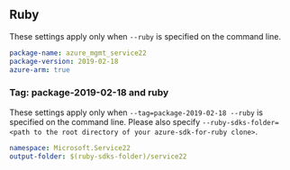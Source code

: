 ## Ruby

These settings apply only when `--ruby` is specified on the command line.

```yaml
package-name: azure_mgmt_service22
package-version: 2019-02-18
azure-arm: true
```

### Tag: package-2019-02-18 and ruby

These settings apply only when `--tag=package-2019-02-18 --ruby` is specified on the command line.
Please also specify `--ruby-sdks-folder=<path to the root directory of your azure-sdk-for-ruby clone>`.

```yaml $(tag) == 'package-2019-02-18' && $(ruby)
namespace: Microsoft.Service22
output-folder: $(ruby-sdks-folder)/service22
```
